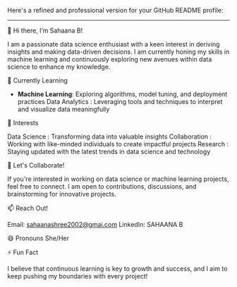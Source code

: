 Here's a refined and professional version for your GitHub README profile:

---
 👋 Hi there, I’m Sahaana B!

I am a passionate data science enthusiast with a keen interest in deriving insights and making data-driven decisions. 
I am currently honing my skills in machine learning and continuously exploring new avenues within data science to enhance my knowledge.

🌱 Currently Learning

- **Machine Learning**: Exploring algorithms, model tuning, and deployment practices
  Data Analytics : Leveraging tools and techniques to interpret and visualize data meaningfully

👀 Interests

Data Science : Transforming data into valuable insights
Collaboration : Working with like-minded individuals to create impactful projects
Research : Staying updated with the latest trends in data science and technology

💼 Let's Collaborate!

If you're interested in working on data science or machine learning projects, feel free to connect. I am open to contributions, discussions, and brainstorming for innovative projects.

📫 Reach Out!

Email: sahaanashree2002@gmai.com 
LinkedIn: SAHAANA B

😄 Pronouns
She/Her

⚡ Fun Fact

I believe that continuous learning is key to growth and success, and I aim to keep pushing my boundaries with every project!

<!---
Sahaana-B/Sahaana-B is a ✨ special ✨ repository because its `README.md` (this file) appears on your GitHub profile.
You can click the Preview link to take a look at your changes.
--->
